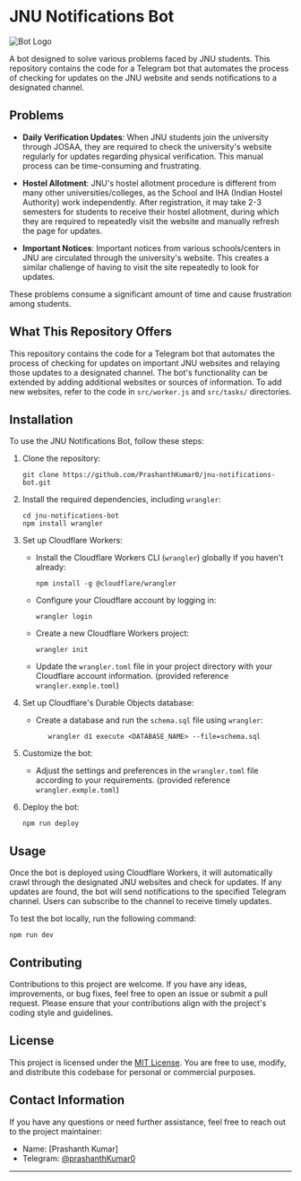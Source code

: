 # JNU Notifications Bot

![Bot Logo](path/to/logo.png) <!-- If you have a logo, add it here -->

A bot designed to solve various problems faced by JNU students. This repository contains the code for a Telegram bot that automates the process of checking for updates on the JNU website and sends notifications to a designated channel.

## Problems

- **Daily Verification Updates**: When JNU students join the university through JOSAA, they are required to check the university's website regularly for updates regarding physical verification. This manual process can be time-consuming and frustrating.

- **Hostel Allotment**: JNU's hostel allotment procedure is different from many other universities/colleges, as the School and IHA (Indian Hostel Authority) work independently. After registration, it may take 2-3 semesters for students to receive their hostel allotment, during which they are required to repeatedly visit the website and manually refresh the page for updates.

- **Important Notices**: Important notices from various schools/centers in JNU are circulated through the university's website. This creates a similar challenge of having to visit the site repeatedly to look for updates.

These problems consume a significant amount of time and cause frustration among students.

## What This Repository Offers

This repository contains the code for a Telegram bot that automates the process of checking for updates on important JNU websites and relaying those updates to a designated channel. The bot's functionality can be extended by adding additional websites or sources of information. To add new websites, refer to the code in `src/worker.js` and `src/tasks/` directories.

## Installation

To use the JNU Notifications Bot, follow these steps:

1. Clone the repository:

   ```shell
   git clone https://github.com/PrashanthKumar0/jnu-notifications-bot.git
   ```

2. Install the required dependencies, including `wrangler`:

   ```shell
   cd jnu-notifications-bot
   npm install wrangler
   ```

3. Set up Cloudflare Workers:

   - Install the Cloudflare Workers CLI (`wrangler`) globally if you haven't already:

     ```shell
     npm install -g @cloudflare/wrangler
     ```

   - Configure your Cloudflare account by logging in:

     ```shell
     wrangler login
     ```

   - Create a new Cloudflare Workers project:

     ```shell
     wrangler init
     ```

   - Update the `wrangler.toml` file in your project directory with your Cloudflare account information. (provided reference `wrangler.exmple.toml`)

4. Set up Cloudflare's Durable Objects database:

   - Create a database and run the `schema.sql` file using `wrangler`:

     ```shell
        wrangler d1 execute <DATABASE_NAME> --file=schema.sql
     ```

5. Customize the bot:

   - Adjust the settings and preferences in the `wrangler.toml` file according to your requirements. (provided reference `wrangler.exmple.toml`)

6. Deploy the bot:

   ```shell
   npm run deploy
   ```

## Usage

Once the bot is deployed using Cloudflare Workers, it will automatically crawl through the designated JNU websites and check for updates. If any updates are found, the bot will send notifications to the specified Telegram channel. Users can subscribe to the channel to receive timely updates.

To test the bot locally, run the following command:

```shell
npm run dev
```


## Contributing

Contributions to this project are welcome. If you have any ideas, improvements, or bug fixes, feel free to open an issue or submit a pull request. Please ensure that your contributions align with the project's coding style and guidelines.

## License

This project is licensed under the [MIT License](LICENSE). You are free to use, modify, and distribute this codebase for personal or commercial purposes.

## Contact Information

If you have any questions or need further assistance, feel free to reach out to the project maintainer:

- Name: [Prashanth Kumar]
- Telegram: [@prashanthKumar0](https://t.me/prashanthKumar0)

<!-- ## Acknowledgments
s
Special thanks to [Name] for their valuable contributions to this project. -->

<!-- Add any additional acknowledgments or credits if necessary -->

---
